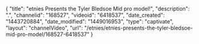 {
    "title": "etnies Presents the Tyler Bledsoe Mid pro model!",
    "description": ".",
    "channelid": "168527",
    "videoid": "6418537",
    "date_created": "1443720884",
    "date_modified": "1449016953",
    "type": "captivate",
    "layout": "channelVideo",
    "url": "\/etnies\/etnies-presents-the-tyler-bledsoe-mid-pro-model\/168527-6418537"
}